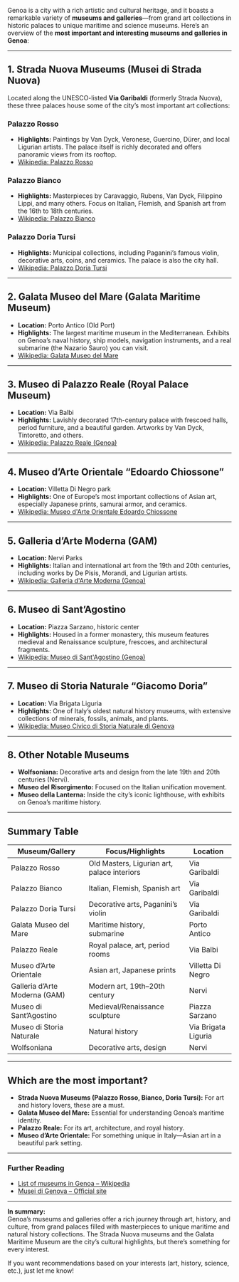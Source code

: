 Genoa is a city with a rich artistic and cultural heritage, and it boasts a remarkable variety of **museums and galleries**—from grand art collections in historic palaces to unique maritime and science museums. Here’s an overview of the **most important and interesting museums and galleries in Genoa**:

---

## **1. Strada Nuova Museums (Musei di Strada Nuova)**
Located along the UNESCO-listed **Via Garibaldi** (formerly Strada Nuova), these three palaces house some of the city’s most important art collections:

### **Palazzo Rosso**
- **Highlights:** Paintings by Van Dyck, Veronese, Guercino, Dürer, and local Ligurian artists. The palace itself is richly decorated and offers panoramic views from its rooftop.
- [Wikipedia: Palazzo Rosso](https://en.wikipedia.org/wiki/Palazzo_Rosso)

### **Palazzo Bianco**
- **Highlights:** Masterpieces by Caravaggio, Rubens, Van Dyck, Filippino Lippi, and many others. Focus on Italian, Flemish, and Spanish art from the 16th to 18th centuries.
- [Wikipedia: Palazzo Bianco](https://en.wikipedia.org/wiki/Palazzo_Bianco)

### **Palazzo Doria Tursi**
- **Highlights:** Municipal collections, including Paganini’s famous violin, decorative arts, coins, and ceramics. The palace is also the city hall.
- [Wikipedia: Palazzo Doria Tursi](https://en.wikipedia.org/wiki/Palazzo_Doria_Tursi)

---

## **2. Galata Museo del Mare (Galata Maritime Museum)**
- **Location:** Porto Antico (Old Port)
- **Highlights:** The largest maritime museum in the Mediterranean. Exhibits on Genoa’s naval history, ship models, navigation instruments, and a real submarine (the Nazario Sauro) you can visit.
- [Wikipedia: Galata Museo del Mare](https://en.wikipedia.org/wiki/Galata_Museo_del_Mare)

---

## **3. Museo di Palazzo Reale (Royal Palace Museum)**
- **Location:** Via Balbi
- **Highlights:** Lavishly decorated 17th-century palace with frescoed halls, period furniture, and a beautiful garden. Artworks by Van Dyck, Tintoretto, and others.
- [Wikipedia: Palazzo Reale (Genoa)](https://en.wikipedia.org/wiki/Palazzo_Reale_(Genoa))

---

## **4. Museo d’Arte Orientale “Edoardo Chiossone”**
- **Location:** Villetta Di Negro park
- **Highlights:** One of Europe’s most important collections of Asian art, especially Japanese prints, samurai armor, and ceramics.
- [Wikipedia: Museo d'Arte Orientale Edoardo Chiossone](https://en.wikipedia.org/wiki/Museo_d%27Arte_Orientale_Edoardo_Chiossone)

---

## **5. Galleria d’Arte Moderna (GAM)**
- **Location:** Nervi Parks
- **Highlights:** Italian and international art from the 19th and 20th centuries, including works by De Pisis, Morandi, and Ligurian artists.
- [Wikipedia: Galleria d'Arte Moderna (Genoa)](https://en.wikipedia.org/wiki/Galleria_d%27Arte_Moderna_(Genoa))

---

## **6. Museo di Sant’Agostino**
- **Location:** Piazza Sarzano, historic center
- **Highlights:** Housed in a former monastery, this museum features medieval and Renaissance sculpture, frescoes, and architectural fragments.
- [Wikipedia: Museo di Sant'Agostino (Genoa)](https://en.wikipedia.org/wiki/Museo_di_Sant%27Agostino_(Genoa))

---

## **7. Museo di Storia Naturale “Giacomo Doria”**
- **Location:** Via Brigata Liguria
- **Highlights:** One of Italy’s oldest natural history museums, with extensive collections of minerals, fossils, animals, and plants.
- [Wikipedia: Museo Civico di Storia Naturale di Genova](https://en.wikipedia.org/wiki/Museo_Civico_di_Storia_Naturale_di_Genova)

---

## **8. Other Notable Museums**
- **Wolfsoniana:** Decorative arts and design from the late 19th and 20th centuries (Nervi).
- **Museo del Risorgimento:** Focused on the Italian unification movement.
- **Museo della Lanterna:** Inside the city’s iconic lighthouse, with exhibits on Genoa’s maritime history.

---

## **Summary Table**

| Museum/Gallery                | Focus/Highlights                                 | Location           |
|-------------------------------|--------------------------------------------------|--------------------|
| Palazzo Rosso                 | Old Masters, Ligurian art, palace interiors      | Via Garibaldi      |
| Palazzo Bianco                | Italian, Flemish, Spanish art                    | Via Garibaldi      |
| Palazzo Doria Tursi           | Decorative arts, Paganini’s violin               | Via Garibaldi      |
| Galata Museo del Mare         | Maritime history, submarine                      | Porto Antico       |
| Palazzo Reale                 | Royal palace, art, period rooms                  | Via Balbi          |
| Museo d’Arte Orientale        | Asian art, Japanese prints                       | Villetta Di Negro  |
| Galleria d’Arte Moderna (GAM) | Modern art, 19th–20th century                    | Nervi              |
| Museo di Sant’Agostino        | Medieval/Renaissance sculpture                   | Piazza Sarzano     |
| Museo di Storia Naturale      | Natural history                                  | Via Brigata Liguria|
| Wolfsoniana                   | Decorative arts, design                          | Nervi              |

---

## **Which are the most important?**
- **Strada Nuova Museums (Palazzo Rosso, Bianco, Doria Tursi):** For art and history lovers, these are a must.
- **Galata Museo del Mare:** Essential for understanding Genoa’s maritime identity.
- **Palazzo Reale:** For its art, architecture, and royal history.
- **Museo d’Arte Orientale:** For something unique in Italy—Asian art in a beautiful park setting.

---

### **Further Reading**
- [List of museums in Genoa – Wikipedia](https://en.wikipedia.org/wiki/List_of_museums_in_Genoa)
- [Musei di Genova – Official site](https://www.museidigenova.it/en)

---

**In summary:**  
Genoa’s museums and galleries offer a rich journey through art, history, and culture, from grand palaces filled with masterpieces to unique maritime and natural history collections. The Strada Nuova museums and the Galata Maritime Museum are the city’s cultural highlights, but there’s something for every interest.

If you want recommendations based on your interests (art, history, science, etc.), just let me know!


